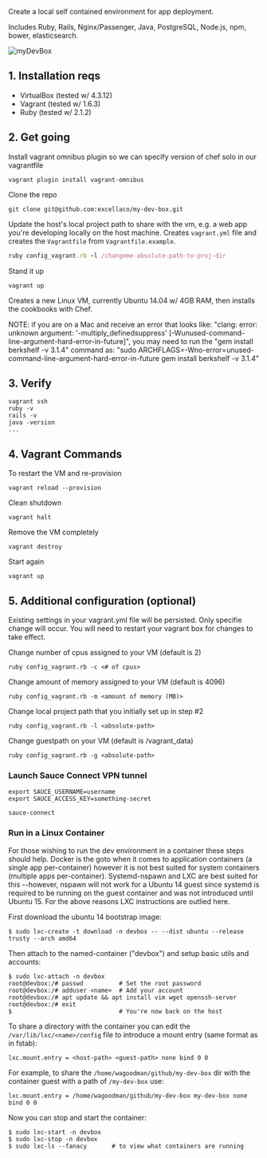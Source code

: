 Create a local self contained environment for app deployment.

Includes Ruby, Rails, Nginx/Passenger, Java, PostgreSQL, Node.js, npm, bower, elasticsearch.

![myDevBox](./myDevBox.png)

## 1. Installation reqs

* VirtualBox (tested w/ 4.3.12)
* Vagrant (tested w/ 1.6.3)
* Ruby (tested w/ 2.1.2)

## 2. Get going

Install vagrant omnibus plugin so we can specify version of chef solo in our vagrantfile

```
vagrant plugin install vagrant-omnibus
```

Clone the repo

```
git clone git@github.com:excellaco/my-dev-box.git
```

Update the host's local project path to share with the vm, e.g. a web app you're developing locally on the host machine. Creates `vagrant.yml` file and
creates the `Vagrantfile` from `Vagrantfile.example`.

```ruby
ruby config_vagrant.rb -l /changeme-absolute-path-to-proj-dir
```

Stand it up

```
vagrant up
```

Creates a new Linux VM, currently Ubuntu 14.04 w/ 4GB RAM, then installs the cookbooks with Chef.

NOTE: if you are on a Mac and receive an error that looks like: "clang: error: unknown argument: '-multiply_definedsuppress' [-Wunused-command-line-argument-hard-error-in-future]", you may need to run the "gem install berkshelf -v 3.1.4" command as: "sudo ARCHFLAGS=-Wno-error=unused-command-line-argument-hard-error-in-future gem install berkshelf -v 3.1.4"

## 3. Verify

```
vagrant ssh
ruby -v
rails -v
java -version
...
```

## 4. Vagrant Commands

To restart the VM and re-provision

```
vagrant reload --provision
```

Clean shutdown

```
vagrant halt
```

Remove the VM completely

```
vagrant destroy
```

Start again

```
vagrant up
```

## 5. Additional configuration (optional)

Existing settings in your vagrant.yml file will be persisted. Only specifie change will occur. You will need to restart your vagrant box for changes to take effect.

Change number of cpus assigned to your VM (default is 2)

```
ruby config_vagrant.rb -c <# of cpus>
```

Change amount of memory assigned to your VM (default is 4096)

```
ruby config_vagrant.rb -m <amount of memory (MB)>
```

Change local project path that you initially set up in step #2

```
ruby config_vagrant.rb -l <absolute-path>
```

Change guestpath on your VM (default is /vagrant_data)

```
ruby config_vagrant.rb -g <absolute-path>
```


### Launch Sauce Connect VPN tunnel
```
export SAUCE_USERNAME=username
export SAUCE_ACCESS_KEY=something-secret

sauce-connect
```

### Run in a Linux Container
For those wishing to run the dev environment in a container these steps should
help. Docker is the goto when it comes to application containers (a single app
per-container) however it is not best suited for system containers (multiple apps
per-container). Systemd-nspawn and LXC are best suited for this --however, nspawn
will not work for a Ubuntu 14 guest since systemd is required to be running on
the guest container and was not introduced until Ubuntu 15. For the above reasons
LXC instructions are outlied here.

First download the ubuntu 14 bootstrap image:
```
$ sudo lxc-create -t download -n devbox -- --dist ubuntu --release trusty --arch amd64
```

Then attach to the named-container ("devbox") and setup basic utils and accounts:
```
$ sudo lxc-attach -n devbox
root@devbox:/# passwd          # Set the root password
root@devbox:/# adduser <name>  # Add your account
root@devbox:/# apt update && apt install vim wget openssh-server
root@devbox:/# exit
$                              # You're now back on the host
```

To share a directory with the container you can edit the `/var/lib/lxc/<name>/config` file
to introduce a mount entry (same format as in fstab):
```
lxc.mount.entry = <host-path> <guest-path> none bind 0 0
```
For example, to share the `/home/wagoodman/github/my-dev-box` dir with the
container guest with a path of `/my-dev-box` use:
```
lxc.mount.entry = /home/wagoodman/github/my-dev-box my-dev-box none bind 0 0
```

Now you can stop and start the container:
```
$ sudo lxc-start -n devbox
$ sudo lxc-stop -n devbox
$ sudo lxc-ls --fanacy       # to view what containers are running
```
